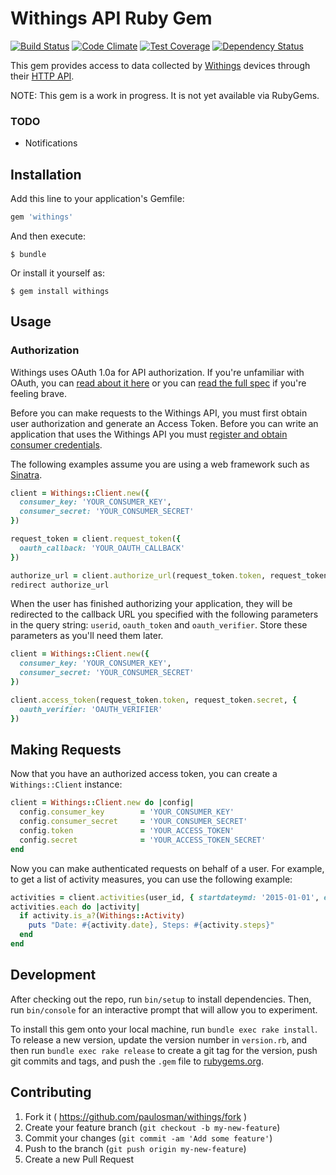 # Withings API Ruby Gem

[![Build Status](http://img.shields.io/travis/paulosman/withings.svg)][travis]
[![Code Climate](https://codeclimate.com/github/paulosman/withings/badges/gpa.svg)][codeclimate]
[![Test Coverage](https://codeclimate.com/github/paulosman/withings/badges/coverage.svg)][coverage]
[![Dependency Status](https://gemnasium.com/paulosman/withings.svg)][gemnasium]

This gem provides access to data collected by [Withings](http://withings.com/) devices through
their [HTTP API](https://oauth.withings.com/api/doc).

NOTE: This gem is a work in progress. It is not yet available via RubyGems.

[travis]: https://travis-ci.org/paulosman/withings
[codeclimate]: https://codeclimate.com/github/paulosman/withings
[coverage]: https://codeclimate.com/github/paulosman/withings
[gemnasium]: https://gemnasium.com/paulosman/withings

### TODO

* Notifications

## Installation

Add this line to your application's Gemfile:

```ruby
gem 'withings'
```

And then execute:

    $ bundle

Or install it yourself as:

    $ gem install withings

## Usage

### Authorization

Withings uses OAuth 1.0a for API authorization. If you're unfamiliar with OAuth, you can
[read about it here][bible] or you can [read the full spec][spec] if you're feeling brave.

Before you can make requests to the Withings API, you must first obtain user authorization and
generate an Access Token. Before you can write an application that uses the Withings API you
must [register and obtain consumer credentials][register].

The following examples assume you are using a web framework such as [Sinatra][sinatra].

[register]: https://oauth.withings.com/partner/add "Withings Application Registration"
[bible]: http://oauthbible.com/ "OAuth Bible"
[spec]: http://oauth.net/core/1.0a/ "OAuth 1.0a Core Spec"
[sinatra]: http://www.sinatrarb.com/ "Sinatra"

```ruby
client = Withings::Client.new({
  consumer_key: 'YOUR_CONSUMER_KEY',
  consumer_secret: 'YOUR_CONSUMER_SECRET'
})

request_token = client.request_token({
  oauth_callback: 'YOUR_OAUTH_CALLBACK'
})

authorize_url = client.authorize_url(request_token.token, request_token.secret)
redirect authorize_url
```

When the user has finished authorizing your application, they will be redirected
to the callback URL you specified with the following parameters in the query string:
```userid```, ```oauth_token``` and ```oauth_verifier```. Store these parameters as
you'll need them later.

```ruby
client = Withings::Client.new({
  consumer_key: 'YOUR_CONSUMER_KEY',
  consumer_secret: 'YOUR_CONSUMER_SECRET'
})

client.access_token(request_token.token, request_token.secret, {
  oauth_verifier: 'OAUTH_VERIFIER'
})
```

## Making Requests

Now that you have an authorized access token, you can create a ```Withings::Client``` instance:

```ruby
client = Withings::Client.new do |config|
  config.consumer_key        = 'YOUR_CONSUMER_KEY'
  config.consumer_secret     = 'YOUR_CONSUMER_SECRET'
  config.token               = 'YOUR_ACCESS_TOKEN'
  config.secret              = 'YOUR_ACCESS_TOKEN_SECRET'
end
```

Now you can make authenticated requests on behalf of a user. For example, to get a list of
activity measures, you can use the following example:

```ruby
activities = client.activities(user_id, { startdateymd: '2015-01-01', enddateymd: '2015-02-28' })
activities.each do |activity|
  if activity.is_a?(Withings::Activity)
    puts "Date: #{activity.date}, Steps: #{activity.steps}"
  end
end
```

## Development

After checking out the repo, run `bin/setup` to install dependencies. Then, run `bin/console` for an interactive prompt that will allow you to experiment. 

To install this gem onto your local machine, run `bundle exec rake install`. To release a new version, update the version number in `version.rb`, and then run `bundle exec rake release` to create a git tag for the version, push git commits and tags, and push the `.gem` file to [rubygems.org](https://rubygems.org).

## Contributing

1. Fork it ( https://github.com/paulosman/withings/fork )
2. Create your feature branch (`git checkout -b my-new-feature`)
3. Commit your changes (`git commit -am 'Add some feature'`)
4. Push to the branch (`git push origin my-new-feature`)
5. Create a new Pull Request
